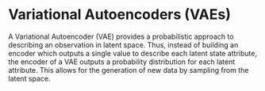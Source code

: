 # Variational Autoencoders (VAEs)

A Variational Autoencoder (VAE) provides a probabilistic approach to describing an observation in latent space. Thus, instead of building an encoder which outputs a single value to describe each latent state attribute, the encoder of a VAE outputs a probability distribution for each latent attribute. This allows for the generation of new data by sampling from the latent space. 